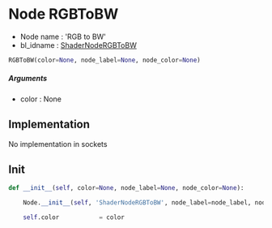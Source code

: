 # Node RGBToBW

- Node name : 'RGB to BW'
- bl_idname : [ShaderNodeRGBToBW](https://docs.blender.org/api/current/bpy.types.ShaderNodeRGBToBW.html)


``` python
RGBToBW(color=None, node_label=None, node_color=None)
```
##### Arguments

- color : None

## Implementation

No implementation in sockets

## Init

``` python
def __init__(self, color=None, node_label=None, node_color=None):

    Node.__init__(self, 'ShaderNodeRGBToBW', node_label=node_label, node_color=node_color)

    self.color           = color
```
